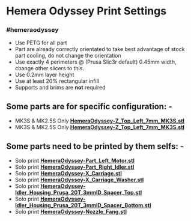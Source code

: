 # Hemera Odyssey Print Settings

### #hemeraodyssey

* Use PETG for all part
* Part are already correctly orientated to take best advantage of stock part cooling, do not change the orientation
* Use exactly 4 perimeters @ (Prusa Slic3r default) 0.45mm width, change other slicers to this.
* Use 0.2mm layer height
* Use at least 20% rectangular infill
* Supports and brims are **not** required

## Some parts are for specific configuration: -
* MK3S & MK2.5S Only [**HemeraOdyssey-Z_Top_Left_7mm_MK3S.stl**](HemeraOdyssey_STLs_BETA/HemeraOdyssey-Z_Top_Left_7mm_MK3S.stl)
* MK3S & MK2.5S Only [**HemeraOdyssey-Z_Top_Left_7mm_MK3S.stl**](HemeraOdyssey_STLs_BETA/HemeraOdyssey-Z_Top_Left_7mm_MK3S.stl)

## Some parts need to be printed by them selfs: -
* Solo print [**HemeraOdyssey-Part_Left_Motor.stl**](HemeraOdyssey_STLs_BETA/HemeraOdyssey-Part_Left_Motor.stl)
* Solo print [**HemeraOdyssey-Part_Right_Idler.stl**](HemeraOdyssey_STLs_BETA/HemeraOdyssey-Part_Right_Idler.stl)
* Solo print [**HemeraOdyssey-X_Carriage.stl**](HemeraOdyssey_STLs_BETA/HemeraOdyssey-X_Carriage.stl)
* Solo print [**HemeraOdyssey-X_Carriage_Washer.stl**](HemeraOdyssey_STLs_BETA/HemeraOdyssey-X_Carriage_Washer.stl)
* Solo print [**HemeraOdyssey-Idler_Housing_Prusa_20T_3mmID_Spacer_Top.stl**](HemeraOdyssey_STLs_BETA/HemeraOdyssey-Idler_Housing_Prusa_20T_3mmID_Spacer_Top.stl)
* Solo print [**HemeraOdyssey-Idler_Housing_Prusa_20T_3mmID_Spacer_Bottom.stl**](HemeraOdyssey_STLs_BETA/HemeraOdyssey-Idler_Housing_Prusa_20T_3mmID_Spacer_Bottom.stl)
* Solo print [**HemeraOdyssey-Nozzle_Fang.stl**](HemeraOdyssey_STLs_BETA/HemeraOdyssey-Nozzle_Fang.stl)
